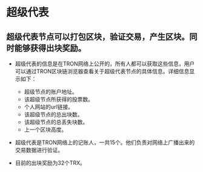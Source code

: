 # 超级代表

## 超级代表节点可以打包区块，验证交易，产生区块。同时能够获得出块奖励。

+ 超级代表的信息是在TRON网络上公开的，所有人都可以获取这些信息，用户可以通过TRON区块链浏览器查看关于超级代表节点的具体信息。详细信息显示如下：

   + 超级节点的账户地址。
   + 该超级节点所获得的投票数。
   + 个人网站的url链接。
   + 该超级节点的总出块数。
   + 该超级节点的总丢失块数。
   + 上一个区块高度。
   
+ 超级代表是TRON网络上的记账人，一共15个。他们负责对网络上广播出来的交易数据进行验证。

+ 目前的出块奖励为32个TRX。
   

  